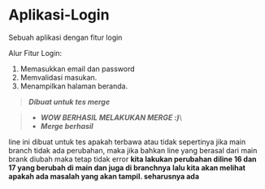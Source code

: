 # Aplikasi-Login
Sebuah aplikasi dengan fitur login

Alur Fitur Login:
1. Memasukkan email dan password
2. Memvalidasi masukan.
3. Menampilkan halaman beranda.

> ***Dibuat untuk tes merge***

> + ***WOW BERHASIL MELAKUKAN MERGE :)***\
> + ***Merge berhasil***

line ini dibuat untuk tes apakah terbawa atau tidak
sepertinya jika main branch tidak ada perubahan, maka jika bahkan line yang berasal dari main brank diubah maka tetap tidak error
**kita lakukan perubahan diline 16 dan 17 yang berubah di main dan juga di branchnya**
**lalu kita akan melihat apakah ada masalah yang akan tampil. seharusnya ada**
